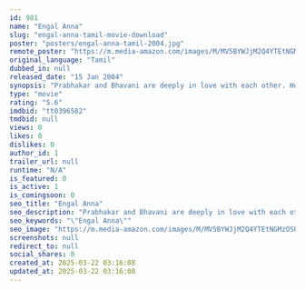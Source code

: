 ```yaml
---
id: 981
name: "Engal Anna"
slug: "engal-anna-tamil-movie-download"
poster: "posters/engal-anna-tamil-2004.jpg"
remote_poster: "https://m.media-amazon.com/images/M/MV5BYWJjM2Q4YTEtNGMzOS00YThiLTlmYTAtYmNlOWI1MTNhODQ0XkEyXkFqcGc@._V1_SX300.jpg"
original_language: "Tamil"
dubbed_in: null
released_date: "15 Jan 2004"
synopsis: "Prabhakar and Bhavani are deeply in love with each other. However, lovers turn enemies when Prabhakar's father is falsely accused of killing Bhavani's father."
type: "movie"
rating: "5.6"
imdbid: "tt0396582"
tmdbid: null
views: 0
likes: 0
dislikes: 0
author_id: 1
trailer_url: null
runtime: "N/A"
is_featured: 0
is_active: 1
is_comingsoon: 0
seo_title: "Engal Anna"
seo_description: "Prabhakar and Bhavani are deeply in love with each other. However, lovers turn enemies when Prabhakar's father is falsely accused of killing Bhavani's father."
seo_keywords: "\"Engal Anna\""
seo_image: "https://m.media-amazon.com/images/M/MV5BYWJjM2Q4YTEtNGMzOS00YThiLTlmYTAtYmNlOWI1MTNhODQ0XkEyXkFqcGc@._V1_SX300.jpg"
screenshots: null
redirect_to: null
social_shares: 0
created_at: 2025-03-22 03:16:08
updated_at: 2025-03-22 03:16:08
---
```


